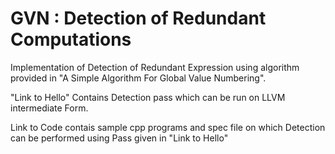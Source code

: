 # GVN : Detection of Redundant Computations
Implementation of Detection of Redundant Expression using algorithm provided in "A Simple Algorithm For Global Value Numbering".

"Link to Hello" Contains Detection pass which can be run on LLVM intermediate Form.

Link to Code contais sample cpp programs and spec file on which Detection can be performed using Pass given in "Link to Hello"
